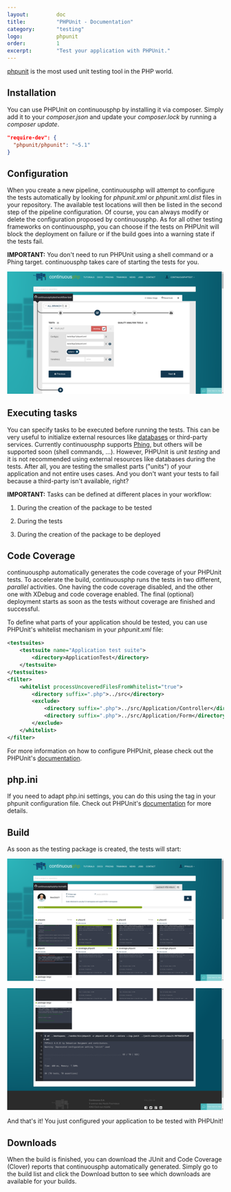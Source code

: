 ```yaml
---
layout:         doc
title:          "PHPUnit - Documentation"
category:       "testing"
logo:           phpunit
order:          1
excerpt:        "Test your application with PHPUnit."
---
```


[phpunit](https://phpunit.de/manual/current/en/) is the most used unit testing tool in the PHP world.

## Installation
You can use PHPUnit on continuousphp by installing it via composer. Simply add it to your *composer.json* and update your *composer.lock* by running a *composer update*.

```json
"require-dev": {
  "phpunit/phpunit": "~5.1"
}
```

## Configuration
When you create a new pipeline, continuousphp will attempt to configure the tests automatically by looking for *phpunit.xml* or *phpunit.xml.dist* files in your repository. The available test locations will then be listed in the second step of the pipeline configuration. Of course, you can always modify or delete the configuration proposed by continuousphp.
As for all other testing frameworks on continuousphp, you can choose if the tests on PHPUnit will block the deployment on failure or if the build goes into a warning state if the tests fail.

**IMPORTANT:** You don't need to run PHPUnit using a shell command or a Phing target. continuousphp takes care of starting the tests for you.

![phpunit configuration](/assets/doc/testing/phpunit/configuration.png)

## Executing tasks

You can specify tasks to be executed before running the tests. This can be very useful to initialize external resources like [databases](/documentation/databases) or third-party services. Currently continuousphp supports [Phing](https://www.phing.info/), but others will be supported soon (shell commands, ...). However, PHPUnit is *unit testing* and it is not recommended using external resources like databases during the tests. After all, you are testing the smallest parts ("units") of your application and not entire uses cases. And you don't want your tests to fail because a third-party isn't available, right?

**IMPORTANT:** Tasks can be defined at different places in your workflow:

1. During the creation of the package to be tested

2. During the tests

3. During the creation of the package to be deployed

## Code Coverage

continuousphp automatically generates the code coverage of your PHPUnit tests. To accelerate the build, continuousphp runs the tests in two different, *parallel* activities. One having the code coverage disabled, and the other one with XDebug and code coverage enabled. The final (optional) deployment starts as soon as the tests without coverage are finished and successful.

To define what parts of your application should be tested, you can use PHPUnit's whitelist mechanism in your *phpunit.xml* file:

```xml
<testsuites>
    <testsuite name="Application test suite">
        <directory>ApplicationTest</directory>
    </testsuite>
</testsuites>
<filter>
    <whitelist processUncoveredFilesFromWhitelist="true">
        <directory suffix=".php">../src</directory>
        <exclude>
            <directory suffix=".php">../src/Application/Controller</directory>
            <directory suffix=".php">../src/Application/Form</directory>
        </exclude>
    </whitelist>
</filter>
```

For more information on how to configure PHPUnit, please check out the PHPUnit's [documentation](https://phpunit.de/manual/current/en/appendixes.configuration.html).

## php.ini

If you need to adapt php.ini settings, you can do this using the *<php>* tag in your phpunit configuration file. Check out PHPUnit's [documentation](https://phpunit.de/manual/current/en/appendixes.configuration.html#appendixes.configuration.php-ini-constants-variables) for more details.

## Build

As soon as the testing package is created, the tests will start:

![phpunit build start](/assets/doc/testing/phpunit/build-start.png)

![phpunit build end](/assets/doc/testing/phpunit/build-end.png)

And that's it! You just configured your application to be tested with PHPUnit!

## Downloads

When the build is finished, you can download the JUnit and Code Coverage (Clover) reports that continuousphp automatically generated. Simply go to the build list and click the Download button to see which downloads are available for your builds.